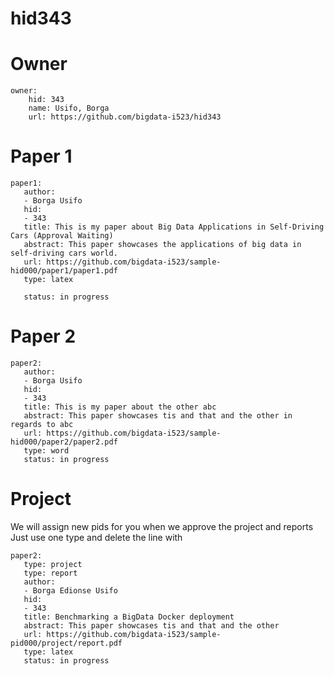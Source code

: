 # hid343

# Owner

```
owner:
    hid: 343
    name: Usifo, Borga
    url: https://github.com/bigdata-i523/hid343
```

# Paper 1

```
paper1:
   author: 
   - Borga Usifo
   hid:
   - 343
   title: This is my paper about Big Data Applications in Self-Driving Cars (Approval Waiting)
   abstract: This paper showcases the applications of big data in self-driving cars world. 
   url: https://github.com/bigdata-i523/sample-hid000/paper1/paper1.pdf
   type: latex
   
   status: in progress
 ```
   
# Paper 2

```
paper2:
   author: 
   - Borga Usifo
   hid:
   - 343
   title: This is my paper about the other abc
   abstract: This paper showcases tis and that and the other in regards to abc
   url: https://github.com/bigdata-i523/sample-hid000/paper2/paper2.pdf   
   type: word
   status: in progress
```

# Project 

We will assign new pids for you when we approve the project and reports   
Just use one type and delete the line with 

```
paper2:
   type: project
   type: report
   author: 
   - Borga Edionse Usifo
   hid:
   - 343
   title: Benchmarking a BigData Docker deployment
   abstract: This paper showcases tis and that and the other 
   url: https://github.com/bigdata-i523/sample-pid000/project/report.pdf
   type: latex
   status: in progress
```
   
